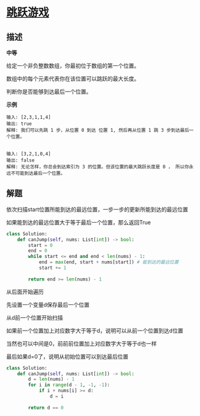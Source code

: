 # [跳跃游戏](https://leetcode-cn.com/problems/jump-game/)

## 描述  
**中等**  

给定一个非负整数数组，你最初位于数组的第一个位置。

数组中的每个元素代表你在该位置可以跳跃的最大长度。

判断你是否能够到达最后一个位置。

**示例** 

    输入: [2,3,1,1,4]
    输出: true
    解释: 我们可以先跳 1 步，从位置 0 到达 位置 1, 然后再从位置 1 跳 3 步到达最后一个位置。


    输入: [3,2,1,0,4]
    输出: false
    解释: 无论怎样，你总会到达索引为 3 的位置。但该位置的最大跳跃长度是 0 ， 所以你永远不可能到达最后一个位置。

## 解题  
依次扫描start位置所能到达的最远位置，一步一步的更新所能到达的最远位置  

如果能到达的最远位置大于等于最后一个位置，那么返回True

```python
class Solution:
    def canJump(self, nums: List[int]) -> bool:
        start = 0
        end = 0
        while start <= end and end < len(nums) - 1:
            end = max(end, start + nums[start]) # 能到达的最远位置
            start += 1
        
        return end >= len(nums) - 1
```

从后面开始遍历  

先设置一个变量d保存最后一个位置   

从d前一个位置开始扫描  

如果前一个位置加上对应数字大于等于d，说明可以从前一个位置到达d位置  

当然也可以中间是0，前前前位置加上对应数字大于等于d也一样  

最后如果d=0了，说明从初始位置可以到达最后位置

```python
class Solution:
    def canJump(self, nums: List[int]) -> bool:
        d = len(nums) - 1
        for i in range(d - 1, -1, -1):
            if i + nums[i] >= d:
                d = i
        
        return d == 0
```